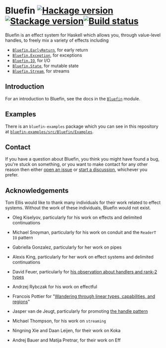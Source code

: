 # Bluefin [![Hackage version](https://img.shields.io/hackage/v/bluefin.svg?label=Hackage)](https://hackage.haskell.org/package/bluefin)[![Stackage version](https://www.stackage.org/package/bluefin/badge/nightly?label=Stackage)](https://www.stackage.org/package/bluefin)[![Build status](https://img.shields.io/github/actions/workflow/status/tomjaguarpaw/bluefin/ci.yml?branch=master)](https://github.com/tomjaguarpaw/bluefin/actions)

Bluefin is an effect system for Haskell which allows you, through
value-level handles, to freely mix a variety of effects
including

* [`Bluefin.EarlyReturn`](https://hackage.haskell.org/package/bluefin/docs/Bluefin-EarlyReturn.html), for early return
* [`Bluefin.Exception`](https://hackage.haskell.org/package/bluefin/docs/Bluefin-Exception.html), for exceptions
* [`Bluefin.IO`](https://hackage.haskell.org/package/bluefin/docs/Bluefin-IO.html), for I/O
* [`Bluefin.State`](https://hackage.haskell.org/package/bluefin/docs/Bluefin-State.html), for mutable state
* [`Bluefin.Stream`](https://hackage.haskell.org/package/bluefin/docs/Bluefin-Stream.html), for streams

## Introduction

For an introduction to Bluefin, see the docs in the
[`Bluefin`](https://hackage.haskell.org/package/bluefin/docs/Bluefin.html) module.

## Examples

There is an `bluefin-examples` package which you can see in this
repository at
[`bluefin-examples/src/Bluefin/Examples`](bluefin-examples/src/Bluefin/Examples).

## Contact

If you have a question about Bluefin, you think you might have found a
bug, you're stuck on something, or you want to make contact for any
other reason then either [open an
issue](https://github.com/tomjaguarpaw/bluefin/issues) or [start a
discussion](https://github.com/tomjaguarpaw/bluefin/discussions),
whichever you prefer.

## Acknowledgements

Tom Ellis would like to thank many individuals for their work related
to effect systems.  Without the work of these individuals, Bluefin
would not exist.

* Oleg Kiselyov, particularly for his work on effects and delimited
  continuations

* Michael Snoyman, particularly for his work on conduit and the
  `ReaderT` `IO` pattern

* Gabriella Gonzalez, particularly for her work on pipes

* Alexis King, particularly for her work on effect systems and delimited
  continuations

* David Feuer, particularly for [his observation about handlers and
  rank-2
  types](https://www.reddit.com/r/haskell/comments/pywuqg/comment/hexo2uu/)

* Andrzej Rybczak for his work on effectful

* Francois Pottier for "[Wandering through linear types, capabilities,
  and
  regions](http://pauillac.inria.fr/~fpottier/slides/fpottier-2007-05-linear-bestiary.pdf)"

* Jasper van de Jeugt, particularly for promoting [the handle
  pattern](https://jaspervdj.be/posts/2018-03-08-handle-pattern.html#fnref2)

* Michael Thompson, for his work on `streaming`

* Ningning Xie and Daan Leijen, for their work on Koka

* Andrej Bauer and Matija Pretnar, for their work on Eff
